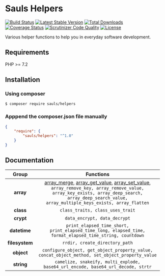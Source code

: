# Sauls Helpers

[![Build Status](https://travis-ci.org/sauls/helpers.svg?branch=master)](https://travis-ci.org/sauls/helpers)
[![Latest Stable Version](https://poser.pugx.org/sauls/helpers/v/stable)](https://packagist.org/packages/sauls/helpers)
[![Total Downloads](https://poser.pugx.org/sauls/helpers/downloads)](https://packagist.org/packages/sauls/helpers)
[![Coverage Status](https://coveralls.io/repos/github/sauls/helpers/badge.svg?branch=master)](https://coveralls.io/github/sauls/helpers?branch=master)
[![Scrutinizer Code Quality](https://scrutinizer-ci.com/g/sauls/helpers/badges/quality-score.png?b=master)](https://scrutinizer-ci.com/g/sauls/helpers/?branch=master)
[![License](https://poser.pugx.org/sauls/helpers/license)](https://packagist.org/packages/sauls/helpers)

Various helper functions to help you in everyday software development.

## Requirements

PHP >= 7.2

## Installation

### Using composer
```bash
$ composer require sauls/helpers
```
### Apppend the composer.json file manually
```json
{
    "require": {
        "sauls/helpers": "^1.0"
    }
}
```

## Documentation

| Group | Functions |
|:--:|:---------:|
| **array** | [array_merge](/doc/array/array-merge.md), [array_get_value](/doc/array/array-get-value.md), [array_set_value](/doc/array/array-set-value.md), `array_remove_key, array_remove_value, array_key_exists, array_deep_search, array_deep_search_value, array_multiple_keys_exists, array_flatten` |
| **class** | `class_traits, class_uses_trait` |
| **crypt** | `data_encrypt, data_decrypt` |
| **datetime** | `print_elapsed_time_short, print_elapsed_time_long, elapsed_time, format_elapsed_time_string, countdown` |
| **filesystem** | `rrdir, create_directory_path` |
| **object** | `configure_object, get_object_property_value, concat_object_method, set_object_property_value` |
| **string** | `camelize, snakeify, multi_explode, base64_url_encode, base64_url_decode, strtr` |

